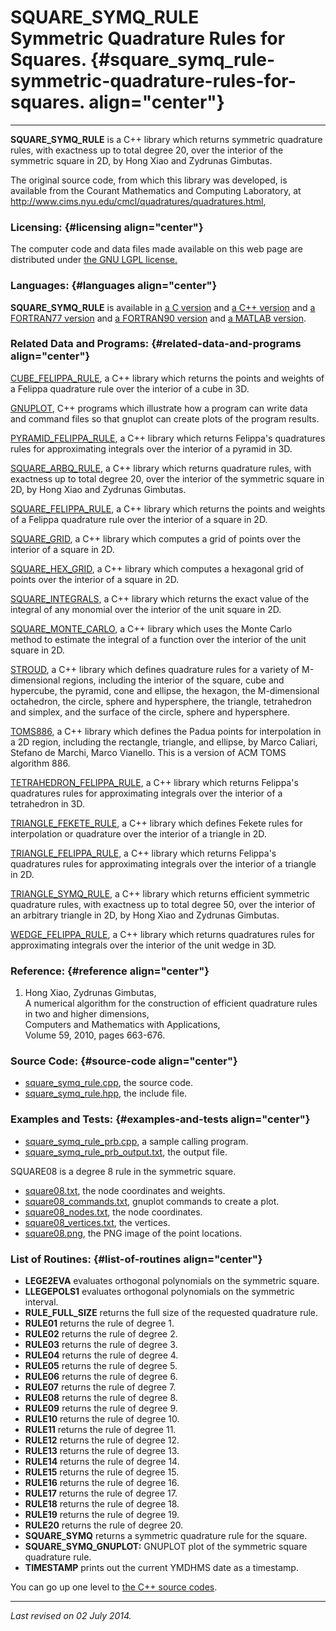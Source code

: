 SQUARE\_SYMQ\_RULE\
Symmetric Quadrature Rules for Squares. {#square_symq_rule-symmetric-quadrature-rules-for-squares. align="center"}
=======================================

------------------------------------------------------------------------

**SQUARE\_SYMQ\_RULE** is a C++ library which returns symmetric
quadrature rules, with exactness up to total degree 20, over the
interior of the symmetric square in 2D, by Hong Xiao and Zydrunas
Gimbutas.

The original source code, from which this library was developed, is
available from the Courant Mathematics and Computing Laboratory, at
<http://www.cims.nyu.edu/cmcl/quadratures/quadratures.html>,

### Licensing: {#licensing align="center"}

The computer code and data files made available on this web page are
distributed under [the GNU LGPL license.](../../txt/gnu_lgpl.txt)

### Languages: {#languages align="center"}

**SQUARE\_SYMQ\_RULE** is available in [a C
version](../../c_src/square_symq_rule/square_symq_rule.html) and [a C++
version](../../cpp_src/square_symq_rule/square_symq_rule.html) and [a
FORTRAN77 version](../../f77_src/square_symq_rule/square_symq_rule.html)
and [a FORTRAN90
version](../../f_src/square_symq_rule/square_symq_rule.html) and [a
MATLAB version](../../m_src/square_symq_rule/square_symq_rule.html).

### Related Data and Programs: {#related-data-and-programs align="center"}

[CUBE\_FELIPPA\_RULE](../../cpp_src/cube_felippa_rule/cube_felippa_rule.html),
a C++ library which returns the points and weights of a Felippa
quadrature rule over the interior of a cube in 3D.

[GNUPLOT](../../cpp_src/gnuplot/gnuplot.html), C++ programs which
illustrate how a program can write data and command files so that
gnuplot can create plots of the program results.

[PYRAMID\_FELIPPA\_RULE](../../cpp_src/pyramid_felippa_rule/pyramid_felippa_rule.html),
a C++ library which returns Felippa's quadratures rules for
approximating integrals over the interior of a pyramid in 3D.

[SQUARE\_ARBQ\_RULE](../../cpp_src/square_arbq_rule/square_arbq_rule.html),
a C++ library which returns quadrature rules, with exactness up to total
degree 20, over the interior of the symmetric square in 2D, by Hong Xiao
and Zydrunas Gimbutas.

[SQUARE\_FELIPPA\_RULE](../../cpp_src/square_felippa_rule/square_felippa_rule.html),
a C++ library which returns the points and weights of a Felippa
quadrature rule over the interior of a square in 2D.

[SQUARE\_GRID](../../cpp_src/square_grid/square_grid.html), a C++
library which computes a grid of points over the interior of a square in
2D.

[SQUARE\_HEX\_GRID](../../cpp_src/square_hex_grid/square_hex_grid.html),
a C++ library which computes a hexagonal grid of points over the
interior of a square in 2D.

[SQUARE\_INTEGRALS](../../cpp_src/square_integrals/square_integrals.html),
a C++ library which returns the exact value of the integral of any
monomial over the interior of the unit square in 2D.

[SQUARE\_MONTE\_CARLO](../../cpp_src/square_monte_carlo/square_monte_carlo.html),
a C++ library which uses the Monte Carlo method to estimate the integral
of a function over the interior of the unit square in 2D.

[STROUD](../../cpp_src/stroud/stroud.html), a C++ library which defines
quadrature rules for a variety of M-dimensional regions, including the
interior of the square, cube and hypercube, the pyramid, cone and
ellipse, the hexagon, the M-dimensional octahedron, the circle, sphere
and hypersphere, the triangle, tetrahedron and simplex, and the surface
of the circle, sphere and hypersphere.

[TOMS886](../../cpp_src/toms886/toms886.html), a C++ library which
defines the Padua points for interpolation in a 2D region, including the
rectangle, triangle, and ellipse, by Marco Caliari, Stefano de Marchi,
Marco Vianello. This is a version of ACM TOMS algorithm 886.

[TETRAHEDRON\_FELIPPA\_RULE](../../cpp_src/tetrahedron_felippa_rule/tetrahedron_felippa_rule.html),
a C++ library which returns Felippa's quadratures rules for
approximating integrals over the interior of a tetrahedron in 3D.

[TRIANGLE\_FEKETE\_RULE](../../cpp_src/triangle_fekete_rule/triangle_fekete_rule.html),
a C++ library which defines Fekete rules for interpolation or quadrature
over the interior of a triangle in 2D.

[TRIANGLE\_FELIPPA\_RULE](../../cpp_src/triangle_felippa_rule/triangle_felippa_rule.html),
a C++ library which returns Felippa's quadratures rules for
approximating integrals over the interior of a triangle in 2D.

[TRIANGLE\_SYMQ\_RULE](../../cpp_src/triangle_symq_rule/triangle_symq_rule.html),
a C++ library which returns efficient symmetric quadrature rules, with
exactness up to total degree 50, over the interior of an arbitrary
triangle in 2D, by Hong Xiao and Zydrunas Gimbutas.

[WEDGE\_FELIPPA\_RULE](../../cpp_src/wedge_felippa_rule/wedge_felippa_rule.html),
a C++ library which returns quadratures rules for approximating
integrals over the interior of the unit wedge in 3D.

### Reference: {#reference align="center"}

1.  Hong Xiao, Zydrunas Gimbutas,\
    A numerical algorithm for the construction of efficient quadrature
    rules in two and higher dimensions,\
    Computers and Mathematics with Applications,\
    Volume 59, 2010, pages 663-676.

### Source Code: {#source-code align="center"}

-   [square\_symq\_rule.cpp](square_symq_rule.cpp), the source code.
-   [square\_symq\_rule.hpp](square_symq_rule.hpp), the include file.

### Examples and Tests: {#examples-and-tests align="center"}

-   [square\_symq\_rule\_prb.cpp](square_symq_rule_prb.cpp), a sample
    calling program.
-   [square\_symq\_rule\_prb\_output.txt](square_symq_rule_prb_output.txt),
    the output file.

SQUARE08 is a degree 8 rule in the symmetric square.

-   [square08.txt](square08.txt), the node coordinates and weights.
-   [square08\_commands.txt](square08_commands.txt), gnuplot commands to
    create a plot.
-   [square08\_nodes.txt](square08_nodes.txt), the node coordinates.
-   [square08\_vertices.txt](square08_vertices.txt), the vertices.
-   [square08.png](square08.png), the PNG image of the point locations.

### List of Routines: {#list-of-routines align="center"}

-   **LEGE2EVA** evaluates orthogonal polynomials on the symmetric
    square.
-   **LLEGEPOLS1** evaluates orthogonal polynomials on the symmetric
    interval.
-   **RULE\_FULL\_SIZE** returns the full size of the requested
    quadrature rule.
-   **RULE01** returns the rule of degree 1.
-   **RULE02** returns the rule of degree 2.
-   **RULE03** returns the rule of degree 3.
-   **RULE04** returns the rule of degree 4.
-   **RULE05** returns the rule of degree 5.
-   **RULE06** returns the rule of degree 6.
-   **RULE07** returns the rule of degree 7.
-   **RULE08** returns the rule of degree 8.
-   **RULE09** returns the rule of degree 9.
-   **RULE10** returns the rule of degree 10.
-   **RULE11** returns the rule of degree 11.
-   **RULE12** returns the rule of degree 12.
-   **RULE13** returns the rule of degree 13.
-   **RULE14** returns the rule of degree 14.
-   **RULE15** returns the rule of degree 15.
-   **RULE16** returns the rule of degree 16.
-   **RULE17** returns the rule of degree 17.
-   **RULE18** returns the rule of degree 18.
-   **RULE19** returns the rule of degree 19.
-   **RULE20** returns the rule of degree 20.
-   **SQUARE\_SYMQ** returns a symmetric quadrature rule for the square.
-   **SQUARE\_SYMQ\_GNUPLOT:** GNUPLOT plot of the symmetric square
    quadrature rule.
-   **TIMESTAMP** prints out the current YMDHMS date as a timestamp.

You can go up one level to [the C++ source codes](../cpp_src.html).

------------------------------------------------------------------------

*Last revised on 02 July 2014.*
